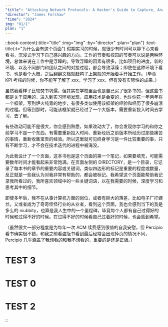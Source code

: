 ```yaml
---
"title": "Attacking Network Protocols: A Hacker's Guide to Capture, Analysis, and Exploitation"
"director": "James Forshaw"
"time": "2024"
img: "01/1"
plan: "1"
---
```


::book-content{:title="title" :img="img" :by="director" :plan="plan"}
:text-title{:t="为什么会有这个页面"}
假期实习的时候，就很少有时间可以静下心来看看书，沉浸式学习下自己感兴趣的方向。工作的节奏和校园的节奏可以说是两种环境，总体来说在工作中是浮躁的。导致浮躁的因素有很多，比如项目的进度，新的环境、以及不同部门和团队之间的对接过程，都会导致浮躁；即使在这种环境下看书、也是看个大概，之后翻翻文档就赶鸭子上架般的开始着手开始工作。（毕竟 KPI 考核的时候，你不能写了解了 xxx，学习了 xxx，但有没有实际性的成果。）

虽然我看样子比较焚书坑儒，但其实在学校里面也是自己买了很多书的，但这些书都是关于应用的，进入到实习环境发现，应用技术是会变的，也许你花一年两年将一个框架，写到炉火纯青的地步，有很多类似使用该框架的经验和经历了很多崩溃的过程。但等到那时，可能该框架就已经过了一个大版本，需要重新投入时间去学习、去了解。

有些改动可能不是很大，你会感到熟悉，如果改动大了，你会发现你学习的和你之前学习不是一个东西，有需要重新投入时间、重新经历之前版本所经历过那些痛苦的事情，重新收集宝贵的经验。所以这里就可见终身学习是一件比较重要的事，只有不断学习，才不会在技术迭代的进程中被淹没。

为此我设计了一个页面，这本书也是这个页面的第一个笔记，如果要填充，可能需要数年时间才能看起来非常饱满。在页面左侧的 DIRECTORY，是一个目录，它记录了每本书的章节的重要内容或关键词，类似四边形的标记是重要的程度或数量，反正就是一些我认为对我非常有帮助的，都会被标记。我希望这个页面能帮助我记录我所看过的，我所喜欢领域中的一些关键词语，以在我需要的时候，深度学习和思考其中的细节。

即使多年后，我不在从事计算机方面的岗位，或者有巨大的落差，比如电子厂拧螺丝。又或者成为了奇奇怪怪行业的从业者，看到这个页面，我也会感到当下的我是多么的 niubbity，也算是我人生中的一个里程碑，毕竟每个人都有自己过得好的时候和过得不好的时候。在过得不好的时候看自己过着好的时候，也会感到希望。

（虽然很大一部分程度是为每年一次 ACM 续费感到很值的自我安慰，但 Percipio 看书确实很不错，和我之前看盗版书看到最后经常会出现掉页的情况不同，Percipio 几乎涵盖了我想看的和我不想看的，重要的是还是正版。）

# TEST 3
# TEST 0
# TEST 2
::
